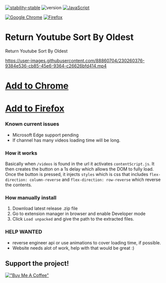 [![stability-stable](https://img.shields.io/badge/stability-stable-green.svg)](https://github.com/mkenney/software-guides/blob/master/STABILITY-BADGES.md#experimental)  ![version](https://img.shields.io/badge/version-1.2.0-blue) [![JavaScript](https://img.shields.io/badge/--F7DF1E?logo=javascript&logoColor=000)](https://www.javascript.com/)

[![Google Chrome](https://img.shields.io/badge/Google%20Chrome-4285F4?style=for-the-badge&logo=GoogleChrome&logoColor=white)](https://chrome.google.com/webstore/detail/sort-by-oldest/miglaibdlgminlepgeifekifakochlka) [![Firefox](https://img.shields.io/badge/Firefox-FF7139?style=for-the-badge&logo=Firefox-Browser&logoColor=white)](https://addons.mozilla.org/addon/sort-by-oldest/)
# Return Youtube Sort By Oldest
 Return Youtube Sort By Oldest
 
 


https://user-images.githubusercontent.com/88860704/230260376-9384e536-cb85-45e6-9364-c26626bfd414.mp4

# [Add to Chrome](https://chrome.google.com/webstore/detail/sort-by-oldest/miglaibdlgminlepgeifekifakochlka)  
# [Add to Firefox](https://addons.mozilla.org/addon/sort-by-oldest/) 

### Known current issues
- Microsoft Edge support pending
- If channel has many videos loading time will be long.

### How it works
Basically when `/videos` is found in the url it activates `contentScript.js`. It then creates the button on a 1s delay which allows the DOM to fully load. Once the button is pressed, it injects `styles` which is css that includes `flex-direction: column-reverse` and `flex-direction: row-reverse` which reverse the contents.

### How manually install
1. Download latest release .zip file
2. Go to extension manager in browser and enable Developer mode
3. Click `Load unpacked` and give the path to the extracted files.

### HELP WANTED
- reverse engineer api or use animations to cover loading time, if possible.
- Website needs alot of work, help with that would be great :)

## Support the project!
[!["Buy Me A Coffee"](https://www.buymeacoffee.com/assets/img/custom_images/orange_img.png)](https://www.buymeacoffee.com/elements6007)
